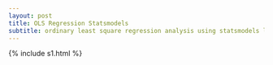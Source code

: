 ```yaml
---
layout: post
title: OLS Regression Statsmodels
subtitle: ordinary least square regression analysis using statsmodels library
---
```




   {% include s1.html %}
